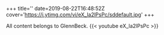 +++
title=''
date=2019-08-22T16:48:52Z
cover='https://i.ytimg.com/vi/eX_la2lPsPc/sddefault.jpg'
+++

All content belongs to GlennBeck.
{{< youtube eX_la2lPsPc >}}
